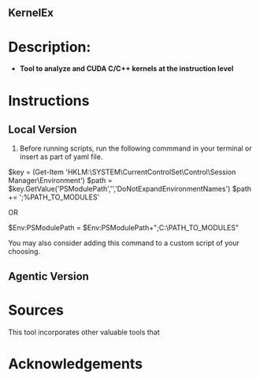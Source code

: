 ## **KernelEx**

# Description: 

- **Tool to analyze and CUDA C/C++ kernels at the instruction level**

# Instructions

## Local Version

1. Before running scripts, run the following commmand in your terminal or insert as part of yaml file. 

$key = (Get-Item 'HKLM:\SYSTEM\CurrentControlSet\Control\Session Manager\Environment')
$path = $key.GetValue('PSModulePath','','DoNotExpandEnvironmentNames')
$path += ';%PATH_TO_MODULES'

OR

$Env:PSModulePath = $Env:PSModulePath+";C:\PATH_TO_MODULES"


You may also consider adding this command to a custom script of your choosing.

## Agentic Version

# Sources

This tool incorporates other valuable tools that 


# Acknowledgements